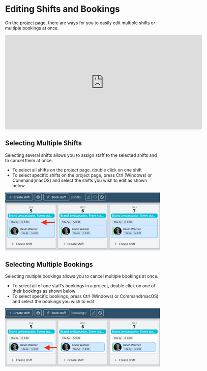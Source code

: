 # Editing Shifts and Bookings

On the project page, there are ways for you to easily edit multiple shifts or multiple bookings at once.

<iframe width="640" height="307" src="https://www.loom.com/embed/fa218e5279844c948ebda2c71f58257d" frameborder="0" webkitallowfullscreen mozallowfullscreen allowfullscreen></iframe>

## Selecting Multiple Shifts
Selecting several shifts allows you to assign staff to the selected shifts and to cancel them at once.
- To select all shifts on the project page, double click on one shift
- To select specific shifts on the project page, press Ctrl (Windows) or Command(macOS) and select the shifts you wish to edit as shown below

![select_multiple_shifts.png](Images/select_multiple_shifts.png)

## Selecting Multiple Bookings
Selecting multiple bookings allows you to cancel multiple bookings at once.
- To select all of one staff’s bookings in a project, double click on one of their bookings as shown below
- To select specific bookings, press Ctrl (Windows) or Command(macOS) and select the bookings you wish to edit

![select_multiple_bookings.png](Images/select_multiple_bookings.png)
